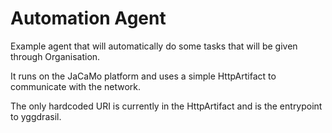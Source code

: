 # Automation Agent

Example agent that will automatically do some tasks that will be given through Organisation.

It runs on the JaCaMo platform and uses a simple HttpArtifact to communicate with the network.

The only hardcoded URI is currently in the HttpArtifact and is the entrypoint to yggdrasil.